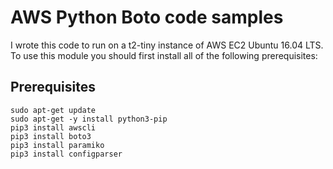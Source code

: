 # AWS Python Boto code samples

I wrote this code to run on a t2-tiny instance of AWS EC2 Ubuntu 16.04 LTS. To
use this module you should first install all of the following prerequisites:


## Prerequisites
```
sudo apt-get update
sudo apt-get -y install python3-pip
pip3 install awscli
pip3 install boto3
pip3 install paramiko
pip3 install configparser
```
